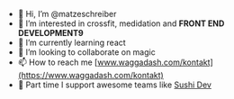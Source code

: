 - 👋 Hi, I’m @matzeschreiber
- 👀 I’m interested in crossfit, medidation and <b>FRONT END DEVELOPMENT9</b>
- 🌱 I’m currently learning react
- 💞️ I’m looking to collaborate on magic
- 📫 How to reach me [www.waggadash.com/kontakt](https://www.waggadash.com/kontakt)
- 🍣 Part time I support awesome teams like [Sushi Dev](https://sushi.dev)

<!---
matzeschreiber/matzeschreiber is a ✨ special ✨ repository because its `README.md` (this file) appears on your GitHub profile.
You can click the Preview link to take a look at your changes.
--->
